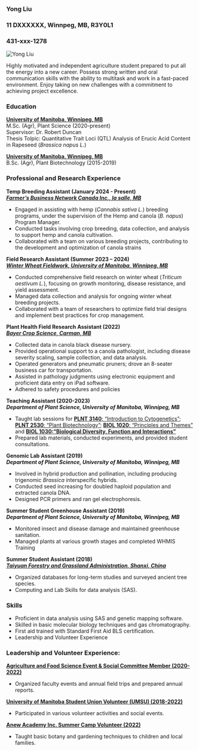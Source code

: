 ### Yong Liu  
### 11 DXXXXXX, Winnpeg, MB, R3Y0L1
### 431-xxx-1278

![Yong Liu](yong-liu.jpg)

  Highly motivated and independent agriculture student prepared to put all the 
energy into a new career. Possess strong written and oral communication skills with the 
ability to multitask and work in a fast-paced environment. Enjoy taking on new 
challenges with a commitment to achieving project excellence.

### Education 
[**University of Manitoba, Winnipeg, MB**](https://umanitoba.ca/agricultural-food-sciences/plant-science)  
M.Sc. (Agr), Plant Science (2020-present)  
Supervisor: Dr. Robert Duncan  
Thesis Tolpic: Quantitative Trait Loci (QTL) Analysis of Erucic Acid Content in Rapeseed (_Brassica 
napus L._)

[**University of Manitoba, Winnipeg, MB**](https://umanitoba.ca/agricultural-food-sciences/)  
B.Sc. (Agr), Plant Biotechnology (2015-2019)

### Professional and Research Experience
**Temp Breeding Assistant (January 2024 - Present)**  
[**_Farmer’s Business Network Canada Inc., la salle, MB_**](https://www.fbn.com/en-ca)    
* Engaged in assisting with hemp (_Cannabis sativa L._) breeding programs, under the supervision of the Hemp and canola (_B. napus_) Program Manager.
* Conducted tasks involving crop breeding, data collection, and analysis to support hemp and canola cultivation.
* Collaborated with a team on various breeding projects, contributing to the development and optimization of canola strains

**Field Research Assistant (Summer 2023 – 2024)**    
[**_Winter Wheat Fieldwork, University of Manitoba, Winnipeg, MB_**](https://umanitoba.ca/agricultural-food-sciences/canadian-wheat-board-centre-grain-storage-research)    
* Conducted comprehensive field research on winter wheat (_Triticum aestivum L._), focusing on growth monitoring, disease resistance, and yield assessment.
* Managed data collection and analysis for ongoing winter wheat breeding projects.
* Collaborated with a team of researchers to optimize field trial designs and implement best practices for crop management.

**Plant Health Field Research Assistant (2022)**    
[**_Bayer Crop Science, Carman, MB_**](https://www.bayer.com/en/ca/canada-home)    
* Collected data in canola black disease nursery.
* Provided operational support to a canola pathologist, including disease severity scaling, sample collection, and data analysis.
* Operated generators and pneumatic pruners; drove an 8-seater business car for transportation.
* Assisted in pathology judgments using electronic equipment and proficient data entry on iPad software.
* Adhered to safety procedures and policies

**Teaching Assistant (2020-2023)**    
**_Department of Plant Science, University of Manitoba, Winnipeg, MB_**    
* Taught lab sessions for [**PLNT 3140**: “Introduction to Cytogenetics”](https://home.cc.umanitoba.ca/~frist/PLNT3140/); [**PLNT 2530**: “Plant Biotechnology”](https://home.cc.umanitoba.ca/~frist/PLNT2530/); [**BIOL 1020**: “Principles and Themes”](http://home.cc.umanitoba.ca/~mshaw/BIOL_1020/syllabus_1020_files/BIOL_1020_09F.pdf) and [**BIOL 1030:“Biological Diversity, Function and Interactions”**](https://www.studocu.com/en-ca/document/university-of-manitoba/biology-2-biological-diversity-function-and-interactions/biol-1030-syllabusw18/1967090)
* Prepared lab materials, conducted experiments, and provided student consultations.

**Genomic Lab Assistant (2019)**    
**_Department of Plant Science, University of Manitoba, Winnipeg, MB_**    
* Involved in hybrid production and pollination, including producing trigenomic _Brassica_ interspecific hybrids.
* Conducted seed increasing for doubled haploid population and extracted canola DNA.
* Designed PCR primers and ran gel electrophoresis.

**Summer Student Greenhouse Assistant (2019)**      
**_Department of Plant Science, University of Manitoba, Winnipeg, MB_**    
* Monitored insect and disease damage and maintained greenhouse sanitation.
* Managed plants at various growth stages and completed WHMIS Training

**Summer Student Assistant (2018)**      
[**_Taiyuan Forestry and Grassland Administration, Shanxi, China_**](https://www.unep-wcmc.org/en/news/welcome-to-chinese-national-forests-and-grasslands-administration)    
* Organized databases for long-term studies and surveyed ancient tree species.
* Computing and Lab Skills for data analysis (SAS). 

### Skills
* Proficient in data analysis using SAS and genetic mapping software.
* Skilled in basic molecular biology techniques and gas chromatography.
* First aid trained with Standard First Aid BLS certification.
* Leadership and Volunteer Experience

### Leadership and Volunteer Experience:
[**Agriculture and Food Science Event & Social Committee Member (2020-2022)**](https://www.uofmpsgsa.com/)  
* Organized faculty events and annual field trips and prepared annual reports.    

[**University of Manitoba Student Union Volunteer (UMSU) (2018-2022)**](https://umsu.ca/)  
* Participated in various volunteer activities and social events.   

[**Anew Academy Inc. Summer Camp Volunteer (2022)**](https://anewacademyinc.org/)  
* Taught basic botany and gardening techniques to children and local families.  
